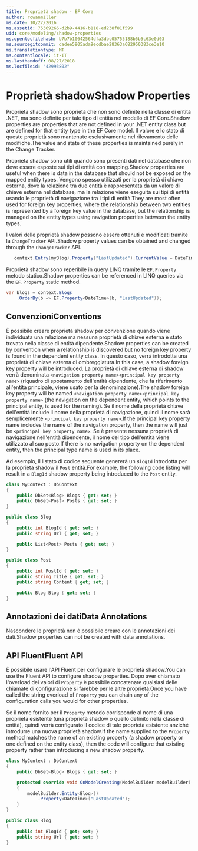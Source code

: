 ```yaml
---
title: Proprietà shadow - EF Core
author: rowanmiller
ms.date: 10/27/2016
ms.assetid: 75369266-d2b9-4416-b118-ed238f81f599
uid: core/modeling/shadow-properties
ms.openlocfilehash: b7b7b10642564dfa3dbc05755188b5b5c63e0d03
ms.sourcegitcommit: dadee5905ada9ecdbae28363a682950383ce3e10
ms.translationtype: MT
ms.contentlocale: it-IT
ms.lasthandoff: 08/27/2018
ms.locfileid: "42993802"
---
```

# <a name="shadow-properties"></a><span data-ttu-id="a6226-102">Proprietà shadow</span><span class="sxs-lookup"><span data-stu-id="a6226-102">Shadow Properties</span></span>

<span data-ttu-id="a6226-103">Proprietà shadow sono proprietà che non sono definite nella classe di entità .NET, ma sono definite per tale tipo di entità nel modello di EF Core.</span><span class="sxs-lookup"><span data-stu-id="a6226-103">Shadow properties are properties that are not defined in your .NET entity class but are defined for that entity type in the EF Core model.</span></span> <span data-ttu-id="a6226-104">Il valore e lo stato di queste proprietà sono mantenute esclusivamente nel rilevamento delle modifiche.</span><span class="sxs-lookup"><span data-stu-id="a6226-104">The value and state of these properties is maintained purely in the Change Tracker.</span></span>

<span data-ttu-id="a6226-105">Proprietà shadow sono utili quando sono presenti dati nel database che non deve essere esposte sui tipi di entità con mapping.</span><span class="sxs-lookup"><span data-stu-id="a6226-105">Shadow properties are useful when there is data in the database that should not be exposed on the mapped entity types.</span></span> <span data-ttu-id="a6226-106">Vengono spesso utilizzati per la proprietà di chiave esterna, dove la relazione tra due entità è rappresentata da un valore di chiave esterna nel database, ma la relazione viene eseguita sui tipi di entità usando le proprietà di navigazione tra i tipi di entità.</span><span class="sxs-lookup"><span data-stu-id="a6226-106">They are most often used for foreign key properties, where the relationship between two entities is represented by a foreign key value in the database, but the relationship is managed on the entity types using navigation properties between the entity types.</span></span>

<span data-ttu-id="a6226-107">I valori delle proprietà shadow possono essere ottenuti e modificati tramite la `ChangeTracker` API.</span><span class="sxs-lookup"><span data-stu-id="a6226-107">Shadow property values can be obtained and changed through the `ChangeTracker` API.</span></span>

``` csharp
   context.Entry(myBlog).Property("LastUpdated").CurrentValue = DateTime.Now;
```

<span data-ttu-id="a6226-108">Proprietà shadow sono reperibile in query LINQ tramite le `EF.Property` metodo statico.</span><span class="sxs-lookup"><span data-stu-id="a6226-108">Shadow properties can be referenced in LINQ queries via the `EF.Property` static method.</span></span>

``` csharp
var blogs = context.Blogs
    .OrderBy(b => EF.Property<DateTime>(b, "LastUpdated"));
```

## <a name="conventions"></a><span data-ttu-id="a6226-109">Convenzioni</span><span class="sxs-lookup"><span data-stu-id="a6226-109">Conventions</span></span>

<span data-ttu-id="a6226-110">È possibile creare proprietà shadow per convenzione quando viene individuata una relazione ma nessuna proprietà di chiave esterna è stato trovato nella classe di entità dipendente.</span><span class="sxs-lookup"><span data-stu-id="a6226-110">Shadow properties can be created by convention when a relationship is discovered but no foreign key property is found in the dependent entity class.</span></span> <span data-ttu-id="a6226-111">In questo caso, verrà introdotta una proprietà di chiave esterna di ombreggiatura.</span><span class="sxs-lookup"><span data-stu-id="a6226-111">In this case, a shadow foreign key property will be introduced.</span></span> <span data-ttu-id="a6226-112">La proprietà di chiave esterna di shadow verrà denominata `<navigation property name><principal key property name>` (riquadro di spostamento dell'entità dipendente, che fa riferimento all'entità principale, viene usato per la denominazione).</span><span class="sxs-lookup"><span data-stu-id="a6226-112">The shadow foreign key property will be named `<navigation property name><principal key property name>` (the navigation on the dependent entity, which points to the principal entity, is used for the naming).</span></span> <span data-ttu-id="a6226-113">Se il nome della proprietà chiave dell'entità include il nome della proprietà di navigazione, quindi il nome sarà semplicemente `<principal key property name>`.</span><span class="sxs-lookup"><span data-stu-id="a6226-113">If the principal key property name includes the name of the navigation property, then the name will just be `<principal key property name>`.</span></span> <span data-ttu-id="a6226-114">Se è presente nessuna proprietà di navigazione nell'entità dipendente, il nome del tipo dell'entità viene utilizzato al suo posto.</span><span class="sxs-lookup"><span data-stu-id="a6226-114">If there is no navigation property on the dependent entity, then the principal type name is used in its place.</span></span>

<span data-ttu-id="a6226-115">Ad esempio, il listato di codice seguente genererà un `BlogId` introdotta per la proprietà shadow il `Post` entità.</span><span class="sxs-lookup"><span data-stu-id="a6226-115">For example, the following code listing will result in a `BlogId` shadow property being introduced to the `Post` entity.</span></span>

<!-- [!code-csharp[Main](samples/core/Modeling/Conventions/Samples/ShadowForeignKey.cs)] -->
``` csharp
class MyContext : DbContext
{
    public DbSet<Blog> Blogs { get; set; }
    public DbSet<Post> Posts { get; set; }
}

public class Blog
{
    public int BlogId { get; set; }
    public string Url { get; set; }

    public List<Post> Posts { get; set; }
}

public class Post
{
    public int PostId { get; set; }
    public string Title { get; set; }
    public string Content { get; set; }

    public Blog Blog { get; set; }
}
```

## <a name="data-annotations"></a><span data-ttu-id="a6226-116">Annotazioni dei dati</span><span class="sxs-lookup"><span data-stu-id="a6226-116">Data Annotations</span></span>

<span data-ttu-id="a6226-117">Nascondere le proprietà non è possibile creare con le annotazioni dei dati.</span><span class="sxs-lookup"><span data-stu-id="a6226-117">Shadow properties can not be created with data annotations.</span></span>

## <a name="fluent-api"></a><span data-ttu-id="a6226-118">API Fluent</span><span class="sxs-lookup"><span data-stu-id="a6226-118">Fluent API</span></span>

<span data-ttu-id="a6226-119">È possibile usare l'API Fluent per configurare le proprietà shadow.</span><span class="sxs-lookup"><span data-stu-id="a6226-119">You can use the Fluent API to configure shadow properties.</span></span> <span data-ttu-id="a6226-120">Dopo aver chiamato l'overload dei valori di `Property` è possibile concatenare qualsiasi delle chiamate di configurazione si farebbe per le altre proprietà.</span><span class="sxs-lookup"><span data-stu-id="a6226-120">Once you have called the string overload of `Property` you can chain any of the configuration calls you would for other properties.</span></span>

<span data-ttu-id="a6226-121">Se il nome fornito per il `Property` metodo corrisponde al nome di una proprietà esistente (una proprietà shadow o quello definito nella classe di entità), quindi verrà configurato il codice di tale proprietà esistente anziché introdurre una nuova proprietà shadow.</span><span class="sxs-lookup"><span data-stu-id="a6226-121">If the name supplied to the `Property` method matches the name of an existing property (a shadow property or one defined on the entity class), then the code will configure that existing property rather than introducing a new shadow property.</span></span>

<!-- [!code-csharp[Main](samples/core/Modeling/FluentAPI/Samples/ShadowProperty.cs?highlight=7,8)] -->
``` csharp
class MyContext : DbContext
{
    public DbSet<Blog> Blogs { get; set; }

    protected override void OnModelCreating(ModelBuilder modelBuilder)
    {
        modelBuilder.Entity<Blog>()
            .Property<DateTime>("LastUpdated");
    }
}

public class Blog
{
    public int BlogId { get; set; }
    public string Url { get; set; }
}
```
